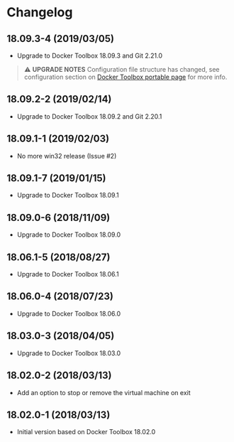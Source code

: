 # Changelog

## 18.09.3-4 (2019/03/05)

* Upgrade to Docker Toolbox 18.09.3 and Git 2.21.0

> :warning: **UPGRADE NOTES**
> Configuration file structure has changed, see configuration section on [Docker Toolbox portable page](https://portapps.github.io/app/docker-toolbox-portable/) for more info.

## 18.09.2-2 (2019/02/14)

* Upgrade to Docker Toolbox 18.09.2 and Git 2.20.1

## 18.09.1-1 (2019/02/03)

* No more win32 release (Issue #2)

## 18.09.1-7 (2019/01/15)

* Upgrade to Docker Toolbox 18.09.1

## 18.09.0-6 (2018/11/09)

* Upgrade to Docker Toolbox 18.09.0

## 18.06.1-5 (2018/08/27)

* Upgrade to Docker Toolbox 18.06.1

## 18.06.0-4 (2018/07/23)

* Upgrade to Docker Toolbox 18.06.0

## 18.03.0-3 (2018/04/05)

* Upgrade to Docker Toolbox 18.03.0

## 18.02.0-2 (2018/03/13)

* Add an option to stop or remove the virtual machine on exit

## 18.02.0-1 (2018/03/13)

* Initial version based on Docker Toolbox 18.02.0
